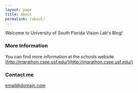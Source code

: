 ```yaml
---
layout: page
title: About
permalink: /about/
---
```


Welcome to University of South Florida Vision Lab's Blog!

### More Information

You can find more information at the schools website [http://marathon.csee.usf.edu/](http://marathon.csee.usf.edu/)

### Contact me

[email@domain.com](mailto:email@domain.com)

